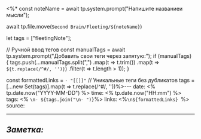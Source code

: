 <%*
const noteName = await tp.system.prompt("Напишите названиеи мысли");


await tp.file.move(`Second Brain/Fleeting/${noteName}`)

let tags = ["fleetingNote"];


// Ручной ввод тегов
const manualTags = await tp.system.prompt("Добавить свои теги через запятую:");
if (manualTags) {
    tags.push(...manualTags.split(",")
        .map(t => t.trim())
        .map(t => `${t.replace(/^#/, '')}`) 
        .filter(t => t.length > 1));
}

const formattedLinks = `- "[[]]"`
// Уникальные теги без дубликатов
tags = [...new Set(tags)].map(t => t.replace(/^#/, ''))%>---
date: <% tp.date.now("YYYY-MM-DD") %>
time: <% tp.date.now("HH:mm") %>
tags: <% `\n- ${tags.join("\n- ")}`%>
links: <%`\n${formattedLinks} `%>
source: 

---
## ***Заметка:***


